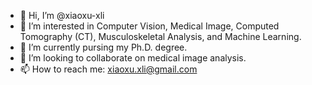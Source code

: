 - 👋 Hi, I’m @xiaoxu-xli
- 👀 I’m interested in Computer Vision, Medical Image, Computed Tomography (CT), Musculoskeletal Analysis, and Machine Learning.
- 🌱 I’m currently pursing my Ph.D. degree.
- 💞️ I’m looking to collaborate on medical image analysis.
- 📫 How to reach me: xiaoxu.xli@gmail.com

<!---
xiaoxu-xli/xiaoxu-xli is a ✨ special ✨ repository because its `README.md` (this file) appears on your GitHub profile.
You can click the Preview link to take a look at your changes.
--->
